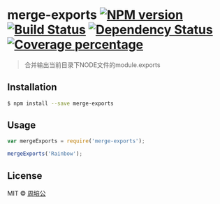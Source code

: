 # merge-exports [![NPM version][npm-image]][npm-url] [![Build Status][travis-image]][travis-url] [![Dependency Status][daviddm-image]][daviddm-url] [![Coverage percentage][coveralls-image]][coveralls-url]
> 合并输出当前目录下NODE文件的module.exports

## Installation

```sh
$ npm install --save merge-exports
```

## Usage

```js
var mergeExports = require('merge-exports');

mergeExports('Rainbow');
```
## License

MIT © [周培公](http://www.peigong.net)


[npm-image]: https://badge.fury.io/js/merge-exports.svg
[npm-url]: https://npmjs.org/package/merge-exports
[travis-image]: https://travis-ci.org/peigong/merge-exports.svg?branch=master
[travis-url]: https://travis-ci.org/peigong/merge-exports
[daviddm-image]: https://david-dm.org/peigong/merge-exports.svg?theme=shields.io
[daviddm-url]: https://david-dm.org/peigong/merge-exports
[coveralls-image]: https://coveralls.io/repos/peigong/merge-exports/badge.svg
[coveralls-url]: https://coveralls.io/r/peigong/merge-exports
